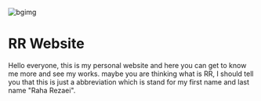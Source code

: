 
![bgimg](https://github.com/user-attachments/assets/77807b69-9937-40d6-9e79-c558d8d5f646)




# RR Website
Hello everyone, this is my personal website and here you can get to know me more and see my works.
maybe you are thinking what is RR, I should tell you that this is just a abbreviation which is stand for my first name and last name "Raha Rezaei".

